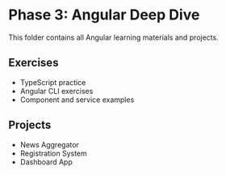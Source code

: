 # Phase 3: Angular Deep Dive

This folder contains all Angular learning materials and projects.

## Exercises
- TypeScript practice
- Angular CLI exercises
- Component and service examples

## Projects
- News Aggregator
- Registration System  
- Dashboard App
